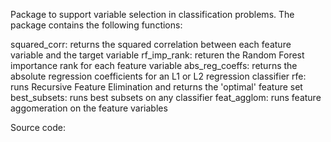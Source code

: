 Package to support variable selection in classification problems.  The package contains the following functions:

squared_corr:  returns the squared correlation between each feature variable and the target variable
rf_imp_rank:  returen the Random Forest importance rank for each feature variable
abs_reg_coeffs:  returns the absolute regression coefficients for an L1 or L2 regression classifier
rfe:  runs Recursive Feature Elimination and returns the 'optimal' feature set
best_subsets:  runs best subsets on any classifier
feat_agglom:  runs feature aggomeration on the feature variables

Source code:  
